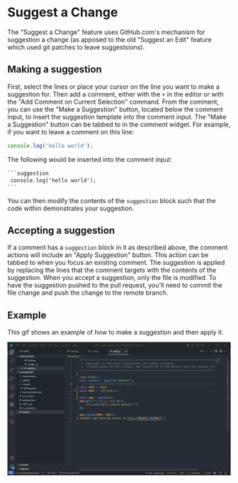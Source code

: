 # Suggest a Change

The "Suggest a Change" feature uses GitHub.com's mechanism for suggestion a change (as apposed to the old "Suggest an Edit" feature which used git patches to leave suggestsions).

## Making a suggestion

First, select the lines or place your cursor on the line you want to make a suggestion for. Then add a comment, either with the `+` in the editor or with the "Add Comment on Current Selection" command. From the comment, you can use the "Make a Suggestion" button, located below the comment input, to insert the suggestion template into the comment input. The "Make a Suggestion" button can be tabbed to in the comment widget. For example, if you want to leave a comment on this line:

```ts
console.log('hello world');
```

The following would be inserted into the comment input:

````
```suggestion
 console.log('hello world');
```
````

You can then modify the contents of the `suggestion` block such that the code within demonstrates your suggestion.

## Accepting a suggestion

If a comment has a `suggestion` block in it as described above, the comment actions will include an "Apply Suggestion" button. This action can be tabbed to when you focus an existing comment. The suggestion is applied by replacing the lines that the comment targets with the contents of the suggestion. When you accept a suggestion, only the file is modified. To have the suggestion pushed to the pull request, you'll need to commit the file change and push the change to the remote branch.

## Example

This gif shows an example of how to make a suggestion and then apply it.

![Example of how to suggest and accept a change in a PR](/documentation/changelog/0.58.0/suggest-a-change.gif)
